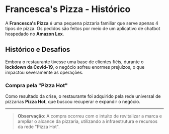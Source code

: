 # Francesca's Pizza - Histórico

A **Francesca's Pizza** é uma pequena pizzaria familiar que serve apenas 4 tipos de pizza. Os pedidos são feitos por meio de um aplicativo de chatbot hospedado no **Amazon Lex**.

## Histórico e Desafios

Embora o restaurante tivesse uma base de clientes fiéis, durante o **lockdown da Covid-19**, o negócio sofreu enormes prejuízos, o que impactou severamente as operações.

### Compra pela "Pizza Hot"

Como resultado da crise, o restaurante foi adquirido pela rede universal de pizzarias **Pizza Hot**, que buscou recuperar e expandir o negócio.

---

> **Observação**: A compra ocorreu com o intuito de revitalizar a marca e ampliar o alcance da pizzaria, utilizando a infraestrutura e recursos da rede "Pizza Hot".
